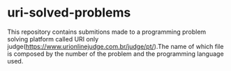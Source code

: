 # uri-solved-problems
This repository contains submitions made to a programming problem solving platform called URI only judge(https://www.urionlinejudge.com.br/judge/pt/).The name of which file is composed by the number of the problem and the programming language used.

